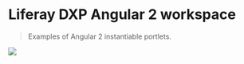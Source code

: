 # Liferay DXP Angular 2 workspace
> Examples of Angular 2 instantiable portlets.

![](https://github.com/jonilko/angular2-liferay-workspace/raw/master/Screen%20Shot.png)
